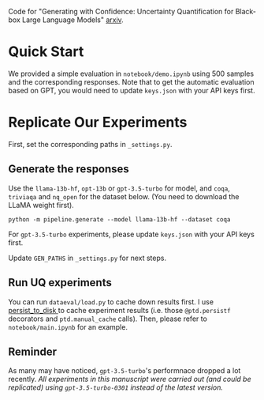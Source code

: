 
Code for "Generating with Confidence: Uncertainty Quantification for Black-box Large Language Models" [arxiv](https://arxiv.org/abs/2305.19187).

# Quick Start
We provided a simple evaluation in `notebook/demo.ipynb` using 500 samples and the corresponding responses.
Note that to get the automatic evaluation based on GPT, you would need to update `keys.json` with your API keys first.

# Replicate Our Experiments
First, set the corresponding paths in `_settings.py`.

## Generate the responses
Use the `llama-13b-hf`, `opt-13b` or `gpt-3.5-turbo` for model, and `coqa`, `triviaqa` and `nq_open` for the dataset  below. (You need to download the LLaMA weight first).
```
python -m pipeline.generate --model llama-13b-hf --dataset coqa
```
For `gpt-3.5-turbo` experiments, please update `keys.json` with your API keys first.

Update `GEN_PATHS` in `_settings.py` for next steps.

## Run UQ experiments
You can run `dataeval/load.py` to cache down results first.
I use [persist_to_disk ](https://pypi.org/project/persist-to-disk/) to cache experiment results (i.e. those `@ptd.persistf` decorators and `ptd.manual_cache` calls).
Then, please refer to `notebook/main.ipynb` for an example.

## Reminder
As many may have noticed, `gpt-3.5-turbo`'s performnace dropped a lot recently. *All experiments in this manuscript were carried out (and could be replicated) using `gpt-3.5-turbo-0301` instead of the latest version.*
